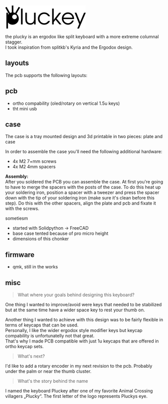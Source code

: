 ![plucky_logo](./assets/pluckey_logo.png)

the plucky is an ergodox like split keyboard with a more extreme columnal stagger.  
I took inspiration from splitkb's Kyria and the Ergodox design.

## layouts

The pcb supports the following layouts:
## pcb

- ortho compability (oled/rotary on vertical 1.5u keys)
- tht mini usb

## case

The case is a tray mounted design and 3d printable in two pieces: plate and case

In order to assemble the case you'll need the following additional hardware:

- 4x M2 7+mm screws
- 4x M2 4mm spacers

**Assembly:**  
After you soldered the PCB you can assemble the case. At first you're going to have to merge the spacers with the posts of the case. To do this heat up your soldering iron, position a spacer with a tweezer and press the spacer down with the tip of your soldering iron (make sure it's clean before this step). Do this with the other spacers, align the plate and pcb and fixate it with the screws.

sometiesm
- started with Solidpython -> FreeCAD
- base case tented because of pro micro height
- dimensions of this chonker

## firmware

- qmk, still in the works
## misc

> What where your goals behind designing this keyboard?

One thing I wanted to improve/avoid were keys that needed to be stabilized but at the same time have a wider space key to rest your thumb on.

Another thing I wanted to achieve with this design was to be fairly flexible in terms of keycaps that can be used.  
Personally, I like the wider ergodox style modifier keys but keycap compability is unfortunatelly not that great.  
That's why I made PCB compatible with just 1u keycaps that are offered in ortho keycap sets.

> What's next?

I'd like to add a rotary encoder in my next revision to the pcb.
Probably under the palm or near the thumb cluster.

> What's the story behind the name

I named the keyboard Pluckey after one of my favorite Animal Crossing villagers „Plucky“. The first letter of the logo represents Pluckys eye.